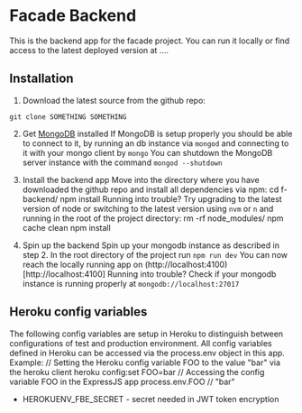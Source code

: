 # Facade Backend

This is the backend app for the facade project. You can run it locally or find access to the latest
deployed version at ....

## Installation

1. Download the latest source from the github repo:

``git clone SOMETHING SOMETHING``

2. Get [MongoDB](https://docs.mongodb.com/manual/installation/) installed
  If MongoDB is setup properly you should be able to connect to it, by running an db instance via
``mongod`` and connecting to it with your mongo client by ``mongo``
You can shutdown the MongoDB server instance with the command
``mongod --shutdown``

3. Install the backend app
Move into the directory where you have downloaded the github repo and install all dependencies via npm:
      cd f-backend/
      npm install
Running into trouble? Try upgrading to the latest version of node or switching to the latest version using
``nvm`` or ``n`` and running in the root of the project directory:
      rm -rf node_modules/
      npm cache clean
      npm install

4. Spin up the backend
  Spin up your mongodb instance as described in step 2.
  In the root directory of the project run
  ``npm run dev``
  You can now reach the locally running app on (http://localhost:4100)[http://localhost:4100]
Running into trouble? Check if your mongodb instance is running properly at ``mongodb://localhost:27017``

## Heroku config variables

The following config variables are setup in Heroku to distinguish between configurations of test and production environment. All config variables defined in Heroku can be accessed via the process.env object in this app. 
Example: 
      // Setting the Heroku config variable FOO to the value "bar" via the heroku client 
      heroku config:set FOO=bar 
      // Accessing the config variable FOO in the ExpressJS app
      process.env.FOO // "bar"

* HEROKUENV_FBE_SECRET - secret needed in JWT token encryption






